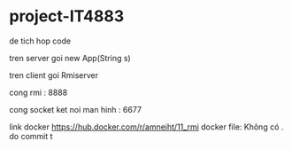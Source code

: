 ﻿# project-IT4883
de tich hop code

tren server goi new App(String s)  

tren client goi Rmiserver

cong rmi : 8888

cong socket ket noi man hinh : 6677 

link docker https://hub.docker.com/r/amneiht/11_rmi
docker file: Không có  . do commit t
